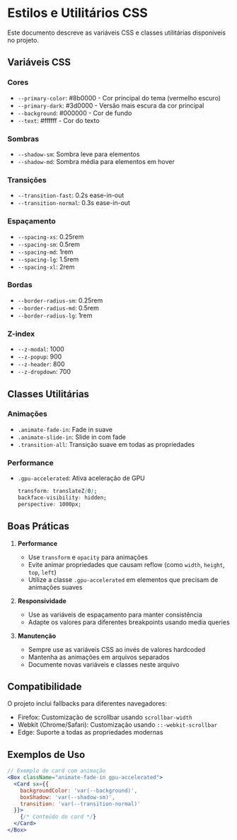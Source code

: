 # Estilos e Utilitários CSS

Este documento descreve as variáveis CSS e classes utilitárias disponíveis no projeto.

## Variáveis CSS

### Cores
- `--primary-color`: #8b0000 - Cor principal do tema (vermelho escuro)
- `--primary-dark`: #3d0000 - Versão mais escura da cor principal
- `--background`: #000000 - Cor de fundo
- `--text`: #ffffff - Cor do texto

### Sombras
- `--shadow-sm`: Sombra leve para elementos
- `--shadow-md`: Sombra média para elementos em hover

### Transições
- `--transition-fast`: 0.2s ease-in-out
- `--transition-normal`: 0.3s ease-in-out

### Espaçamento
- `--spacing-xs`: 0.25rem
- `--spacing-sm`: 0.5rem
- `--spacing-md`: 1rem
- `--spacing-lg`: 1.5rem
- `--spacing-xl`: 2rem

### Bordas
- `--border-radius-sm`: 0.25rem
- `--border-radius-md`: 0.5rem
- `--border-radius-lg`: 1rem

### Z-index
- `--z-modal`: 1000
- `--z-popup`: 900
- `--z-header`: 800
- `--z-dropdown`: 700

## Classes Utilitárias

### Animações
- `.animate-fade-in`: Fade in suave
- `.animate-slide-in`: Slide in com fade
- `.transition-all`: Transição suave em todas as propriedades

### Performance
- `.gpu-accelerated`: Ativa aceleração de GPU
  ```css
  transform: translateZ(0);
  backface-visibility: hidden;
  perspective: 1000px;
  ```

## Boas Práticas

1. **Performance**
   - Use `transform` e `opacity` para animações
   - Evite animar propriedades que causam reflow (como `width`, `height`, `top`, `left`)
   - Utilize a classe `.gpu-accelerated` em elementos que precisam de animações suaves

2. **Responsividade**
   - Use as variáveis de espaçamento para manter consistência
   - Adapte os valores para diferentes breakpoints usando media queries

3. **Manutenção**
   - Sempre use as variáveis CSS ao invés de valores hardcoded
   - Mantenha as animações em arquivos separados
   - Documente novas variáveis e classes neste arquivo

## Compatibilidade

O projeto inclui fallbacks para diferentes navegadores:
- Firefox: Customização de scrollbar usando `scrollbar-width`
- Webkit (Chrome/Safari): Customização usando `::-webkit-scrollbar`
- Edge: Suporte a todas as propriedades modernas

## Exemplos de Uso

```jsx
// Exemplo de card com animação
<Box className="animate-fade-in gpu-accelerated">
  <Card sx={{ 
    backgroundColor: 'var(--background)',
    boxShadow: 'var(--shadow-sm)',
    transition: 'var(--transition-normal)'
  }}>
    {/* Conteúdo do card */}
  </Card>
</Box>
```
